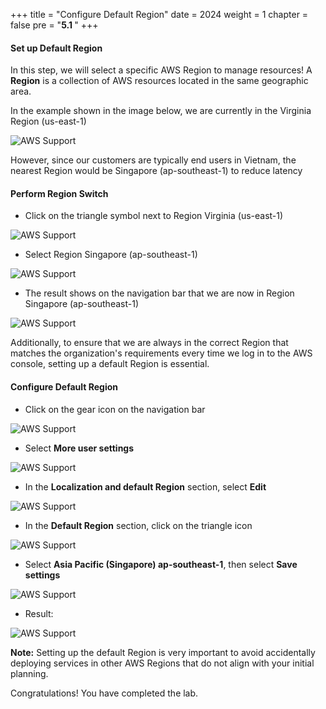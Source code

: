 +++
title = "Configure Default Region"
date = 2024
weight = 1
chapter = false
pre = "<b>5.1 </b>"
+++

#### Set up Default Region

In this step, we will select a specific AWS Region to manage resources! A **Region** is a collection of AWS resources located in the same geographic area.

In the example shown in the image below, we are currently in the Virginia Region (us-east-1)

![AWS Support](/images/5-console/5.1/1.1.png?width=90pc)

However, since our customers are typically end users in Vietnam, the nearest Region would be Singapore (ap-southeast-1) to reduce latency

#### Perform Region Switch

- Click on the triangle symbol next to Region Virginia (us-east-1)

![AWS Support](/images/5-console/5.1/2.2.png?width=90pc)

- Select Region Singapore (ap-southeast-1)

![AWS Support](/images/5-console/5.1/3.3.png?width=90pc)

- The result shows on the navigation bar that we are now in Region Singapore (ap-southeast-1)

![AWS Support](/images/5-console/5.1/4.png?width=90pc)

Additionally, to ensure that we are always in the correct Region that matches the organization's requirements every time we log in to the AWS console, setting up a default Region is essential.

#### Configure Default Region

- Click on the gear icon on the navigation bar

![AWS Support](/images/5-console/5.1/5.png?width=90pc)

- Select **More user settings**

![AWS Support](/images/5-console/5.1/6.png?width=90pc)

- In the **Localization and default Region** section, select **Edit**

![AWS Support](/images/5-console/5.1/7.png?width=90pc)

- In the **Default Region** section, click on the triangle icon

![AWS Support](/images/5-console/5.1/8.png?width=90pc)

- Select **Asia Pacific (Singapore) ap-southeast-1**, then select **Save settings**

![AWS Support](/images/5-console/5.1/9.png?width=90pc)

- Result:

![AWS Support](/images/5-console/5.1/10.png?width=90pc)

**Note:** Setting up the default Region is very important to avoid accidentally deploying services in other AWS Regions that do not align with your initial planning.

Congratulations! You have completed the lab.